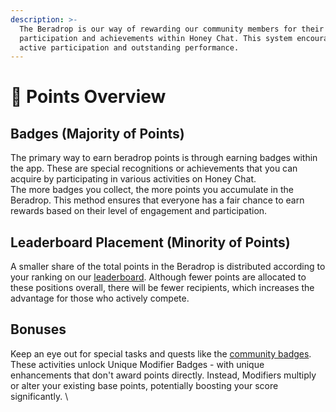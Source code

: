 ```yaml
---
description: >-
  The Beradrop is our way of rewarding our community members for their
  participation and achievements within Honey Chat. This system encourages both
  active participation and outstanding performance.
---
```


# 🚀 Points Overview

## Badges (Majority of Points)

The primary way to earn beradrop points is through earning badges within the app. These are special recognitions or achievements that you can acquire by participating in various activities on Honey Chat. \
The more badges you collect, the more points you accumulate in the Beradrop. This method ensures that everyone has a fair chance to earn rewards based on their level of engagement and participation.

## Leaderboard Placement (Minority of Points)

A smaller share of the total points in the Beradrop is distributed according to your ranking on our [leaderboard](../airdrop/leaderboard.md). Although fewer points are allocated to these positions overall, there will be fewer recipients, which increases the advantage for those who actively compete.

## Bonuses

Keep an eye out for special tasks and quests like the [community badges](badges/community-badges.md). These activities unlock Unique Modifier Badges - with unique enhancements that don't award points directly. Instead, Modifiers multiply or alter your existing base points, potentially boosting your score significantly. \

